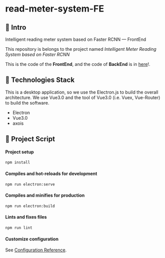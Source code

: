 # read-meter-system-FE
## 💬 Intro

Intelligent reading meter system based on Faster RCNN — FrontEnd

This repository is belongs to the project named *Intelligent Meter Reading System based on Faster RCNN*

This is the code of the **FrontEnd**, and the code of **BackEnd** is in [here](https://github.com/Xiefeng69/read-meter-system-BE)!.

## 🔩 Technologies Stack

This is a desktop application, so we use the Electron.js to build the overall architecture. We use Vue3.0 and the tool of Vue3.0 (i.e. Vuex, Vue-Router) to build the software.

+ Electron
+ Vue3.0
+ axois

## 🔧 Project Script
#### Project setup
```
npm install
```

#### Compiles and hot-reloads for development
```
npm run electron:serve
```

#### Compiles and minifies for production
```
npm run electron:build
```

#### Lints and fixes files
```
npm run lint
```

#### Customize configuration
See [Configuration Reference](https://cli.vuejs.org/config/).
